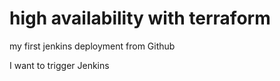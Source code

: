 # high availability with terraform

my first jenkins deployment from Github

I want to trigger Jenkins

